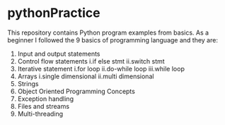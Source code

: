 # pythonPractice
This repository contains Python program examples from basics.
As a beginner I followed the 9 basics of programming language and they are:
1. Input and output statements 
2. Control flow statements 
 i.if else stmt
 ii.switch stmt
3. Iterative statement 
 i.for loop
 ii.do-while loop
 iii.while loop
4. Arrays
 i.single dimensional
 ii.multi dimensional
5. Strings
6. Object Oriented Programming Concepts
7. Exception handling
8. Files and streams
9. Multi-threading

